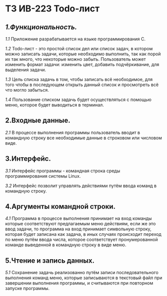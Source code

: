 # __ТЗ ИВ-223 Todo-лист__


## ___1.Функциональность.___

_1.1_ Приложение разрабатывается на языке программирования C.

_1.2_ Todo-лист - это простой список дел или список задач, в котором можно записать задачи, которые необходимо выполнить, так как порой их так много, что некоторые можно забыть. Пользователь может изменить формат задачи: изменить цвет, добавить подчёркивание, для выделения задачи.

_1.3_ Цель списка задачь в том, чтобы записать всё необходимое, для того чтобы в последующем открыть данный список и просмотреть всё что могло забыться.

_1.4_ Пользование списком задачь будет осуществляться с помощью меню, которое будет выводиться в терминал.

## __2.Входные данные.__

_2.1_ В процессе выполнения программы пользователь вводит в командную строку все необходимые данные в строковом или числовом виде.

## __3.Интерфейс.__

_3.1_ Интерфейс программы - командная строка среды программирования системы Linux.

_3.2_ Интерфейс позволит управлять действиями путём ввода команд в командную строку. 

## __4.Аргументы командной строки.__

_4.1_ Программа в процессе выполнения принимает на вход команды которые соответствуют предлагаемым меню действиям, если же это ввод задачи, то программа на вход принимает символьную строку, которая будет записана как задача, в иных случаях происходит переход по меню путём ввода числа, которое соответствует пронумерованной команде выведенной в командную строку в виде меню.

## __5.Чтение и запись данных.__

_5.1_ Сохранение задачь реализованно путём записи последовательного выполнения команд меню, которые записываются в текстовый файл при завершении выполнения программы, и считываются при повторном запуске программы.
